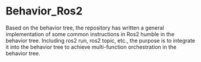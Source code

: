 # Behavior_Ros2
Based on the behavior tree, the repository has written a general implementation of some common instructions in Ros2 humble in the behavior tree. Including ros2 run, ros2 topic, etc., the purpose is to integrate it into the behavior tree to achieve multi-function orchestration in the behavior tree.
